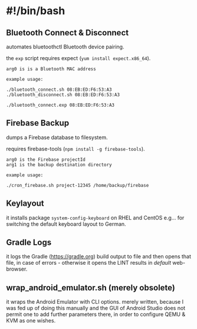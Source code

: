# #!/bin/bash

## Bluetooth Connect & Disconnect
automates bluetoothctl Bluetooth device pairing.

the `exp` script requires expect (`yum install expect.x86_64`).

    arg0 is is a Bluetooth MAC address
    
    example usage:
    
    ./bluetooth_connect.sh 08:EB:ED:F6:53:A3
    ./bluetooth_disconnect.sh 08:EB:ED:F6:53:A3

    ./bluetooth_connect.exp 08:EB:ED:F6:53:A3

## Firebase Backup
dumps a Firebase database to filesystem.

requires firebase-tools (`npm install -g firebase-tools`).

    arg0 is the Firebase projectId
    arg1 is the backup destination directory
    
    example usage:
    
    ./cron_firebase.sh project-12345 /home/backup/firebase


## Keylayout
it installs package `system-config-keyboard` on RHEL and CentOS
e.g... for switching the default keyboard layout to German.

## Gradle Logs
it logs the Gradle (https://gradle.org) build output to file and then opens that file, in case of errors -
otherwise it opens the LINT results in *default* web-browser.

## wrap_android_emulator.sh (merely obsolete)
it wraps the Android Emulator with CLI options.
merely written, because I was fed up of doing this manually and
the GUI of Android Studio does not permit one to add further parameters
there, in order to configure QEMU & KVM as one wishes.
